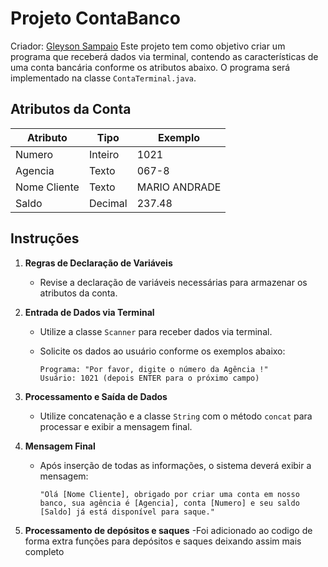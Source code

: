 # Projeto ContaBanco
Criador: <a href="https://github.com/glysns" previewlistener="true">Gleyson Sampaio</a>
Este projeto tem como objetivo criar um programa que receberá dados via terminal, contendo as características de uma conta bancária conforme os atributos abaixo. O programa será implementado na classe `ContaTerminal.java`.

## Atributos da Conta

| Atributo     | Tipo    | Exemplo        |
|--------------|---------|----------------|
| Numero       | Inteiro | 1021           |
| Agencia      | Texto   | 067-8          |
| Nome Cliente | Texto   | MARIO ANDRADE  |
| Saldo        | Decimal | 237.48         |

## Instruções

1. **Regras de Declaração de Variáveis**
   - Revise a declaração de variáveis necessárias para armazenar os atributos da conta.

2. **Entrada de Dados via Terminal**
    - Utilize a classe `Scanner` para receber dados via terminal.
    - Solicite os dados ao usuário conforme os exemplos abaixo:

      ```plaintext
      Programa: "Por favor, digite o número da Agência !"
      Usuário: 1021 (depois ENTER para o próximo campo)
      ```
  
3. **Processamento e Saída de Dados**
    - Utilize concatenação e a classe `String` com o método `concat` para processar e exibir a mensagem final.
  
4. **Mensagem Final**
    - Após inserção de todas as informações, o sistema deverá exibir a mensagem:

      ```plaintext
      "Olá [Nome Cliente], obrigado por criar uma conta em nosso banco, sua agência é [Agencia], conta [Numero] e seu saldo [Saldo] já está disponível para saque."
      ```
5. **Processamento de depósitos e saques**
     -Foi adicionado ao codigo de forma extra funções para depósitos e saques deixando assim mais completo
     
